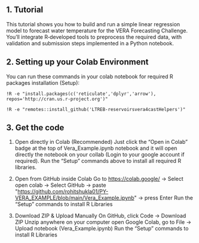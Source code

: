 
## 1. Tutorial

This tutorial shows you how to build and run a simple linear regression model to forecast water temperature for the VERA Forecasting Challenge. You’ll integrate R‑developed tools to preprocess the required data, with validation and submission steps implemented in a Python notebook.
## 2. Setting up your Colab Environment


You can run these commands in your colab notebook for required R packages installation (Setup):

```!R -e "install.packages(c('reticulate','dplyr','arrow'), repos='http://cran.us.r-project.org')" ``` 

```!R -e "remotes::install_github('LTREB-reservoirsvera4castHelpers')" ``` 

## 3. Get the code



1. Open directly in Colab  (Recommended)
Just click the “Open in Colab” badge at the top of Vera_Example.ipynb notebook and it will open directly the notebook on your collab (Login to your google account if required). 
Run the “Setup” commands above to install all required R libraries.

2. Open from GitHub inside Colab
Go to https://colab.google/ →  Select open colab → Select GitHub → paste "https://github.com/rohitshukla01/PY-VERA_EXAMPLE/blob/main/Vera_Example.ipynb" → press Enter 
Run the “Setup” commands to install R Libraries

3. Download ZIP & Upload Manually
On GitHub, click Code → Download ZIP Unzip anywhere on your computer open Google Colab, go to File → Upload notebook (Vera_Example.ipynb)
Run the “Setup” commands to install R Libraries